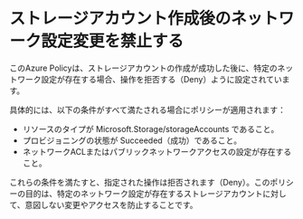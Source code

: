 # ストレージアカウント作成後のネットワーク設定変更を禁止する
このAzure Policyは、ストレージアカウントの作成が成功した後に、特定のネットワーク設定が存在する場合、操作を拒否する（Deny）ように設定されています。

具体的には、以下の条件がすべて満たされる場合にポリシーが適用されます：
- リソースのタイプが Microsoft.Storage/storageAccounts であること。
- プロビジョニングの状態が Succeeded（成功）であること。
- ネットワークACLまたはパブリックネットワークアクセスの設定が存在すること。

これらの条件を満たすと、指定された操作は拒否されます（Deny）。このポリシーの目的は、特定のネットワーク設定が存在するストレージアカウントに対して、意図しない変更やアクセスを防止することです。

